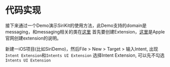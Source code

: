 # 代码实现

接下来通过一个Demo演示SiriKit的使用方法，此Demo支持的domain是messaging，和messaging相关的类在[这里](https://developer.apple.com/documentation/sirikit/messaging)
首先要创建Extension，[这里](https://developer.apple.com/documentation/sirikit/creating_an_intents_app_extension)是Apple官网创建extension的说明。

新建一iOS项目(比如SiriDemo)，然后File > New > Target > 输入Intent, 出现`Intent Extension`和`Intents UI Extension`
选择Intent Extension, 可以先不勾选`Intents UI Extension`

